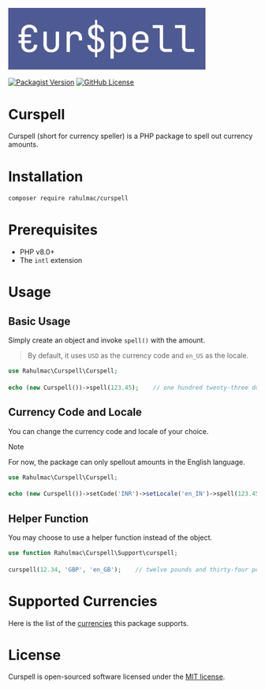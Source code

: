 <p><a href="https://packagist.org/packages/rahulmac/curspell" target="_blank"><img src="https://raw.githubusercontent.com/Rahul-Mac/curspell/refs/heads/main/assets/curspell.png" width="400" alt="Curspell Logo"></a></p>

<p>
<a href="https://packagist.org/packages/rahulmac/curspell" target="_blank"><img alt="Packagist Version" src="https://img.shields.io/packagist/v/rahulmac/curspell"></a>
<a href="https://github.com/Rahul-Mac/curspell/blob/main/LICENSE" target="_blank"><img alt="GitHub License" src="https://img.shields.io/github/license/Rahul-Mac/curspell"></a></p>


# Curspell

Curspell (short for currency speller) is a PHP package to spell out currency amounts.

# Installation

```bash
composer require rahulmac/curspell
```

# Prerequisites

- PHP v8.0+
- The `intl` extension

# Usage

## Basic Usage

Simply create an object and invoke `spell()` with the amount.

> By default, it uses `USD` as the currency code and `en_US` as the locale.

```php
use Rahulmac\Curspell\Curspell;

echo (new Curspell())->spell(123.45);    // one hundred twenty-three dollars and forty-five cents
```

## Currency Code and Locale

You can change the currency code and locale of your choice.

> [!NOTE]  
> For now, the package can only spellout amounts in the English language.

```php
use Rahulmac\Curspell\Curspell;

echo (new Curspell())->setCode('INR')->setLocale('en_IN')->spell(123.45);    // one hundred twenty-three rupees and forty-five paise
```

## Helper Function

You may choose to use a helper function instead of the object.

```php
use function Rahulmac\Curspell\Support\curspell;

curspell(12.34, 'GBP', 'en_GB');    // twelve pounds and thirty-four pence
```

# Supported Currencies

Here is the list of the [currencies](/docs/CURRENCY_LOCALE.md) this package supports.

# License

Curspell is open-sourced software licensed under the [MIT license](LICENSE).
